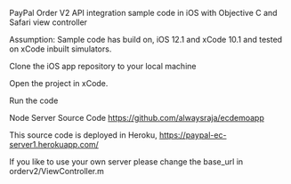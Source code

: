 PayPal Order V2 API integration sample code in iOS with Objective C and Safari view controller

Assumption: Sample code has build on, iOS 12.1 and xCode 10.1 and tested on xCode inbuilt simulators.

Clone the iOS app repository to your local machine

Open the project in xCode.

Run the code

Node Server Source Code
https://github.com/alwaysraja/ecdemoapp

This source code is deployed in Heroku, https://paypal-ec-server1.herokuapp.com/

If you like to use your own server please change the base_url in orderv2/ViewController.m
